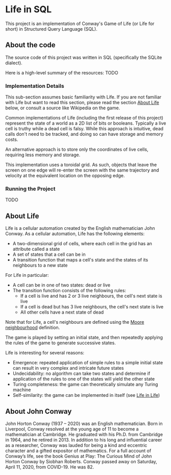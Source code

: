 # Life in SQL
This project is an implementation of Conway's Game of Life (or Life for short) in Structured Query Language (SQL).

## About the code
The source code of this project was written in SQL (specifically the SQLite dialect).

Here is a high-level summary of the resources:
TODO

### Implementation Details
This sub-section assumes basic familiarity with Life. If you are not familiar with Life but want to 
read this section, please read the section [About Life](#about-life) below, or consult a source like 
Wikipedia on the game.

Common implementations of Life (including the first release of this project) represent the state of 
a world as a 2D list of bits or booleans. Typically a live cell is truthy while a dead cell is falsy. 
While this approach is intuitive, dead calls don't need to be tracked, and doing so can have storage and memory costs.

An alternative approach is to store only the coordinates of live cells, requiring less memory and storage.

This implementation uses a toroidal grid. As such, objects that leave the screen on one edge will re-enter the screen 
with the same trajectory and velocity at the equivalent location on the opposing edge.

### Running the Project

TODO

## About Life
Life is a cellular automation created by the English mathematician John Conway. As a cellular automation, 
Life has the following elements:
* A two-dimensional grid of cells, where each cell in the grid has an attribute called a state
* A set of states that a cell can be in
* A transition function that maps a cell's state and the states of its neighbours to a new state

For Life in particular:
* A cell can be in one of two states: dead or live
* The transition function consists of the following rules:
    * If a cell is live and has 2 or 3 live neighbours, the cell's next state is live
    * If a cell is dead but has 3 live neighbours, the cell's next state is live
    * All other cells have a next state of dead
    
Note that for Life, a cell's neighbours are defined using the 
[Moore neighbourhood](https://en.wikipedia.org/wiki/Moore_neighborhood) definition.

The game is played by setting an initial state, and then repeatedly applying the rules of the game 
to generate successive states.

Life is interesting for several reasons:
* Emergence: repeated application of simple rules to a simple initial state can result in very 
complex and intricate future states
* Undecidability: no algorithm can take two states and determine if application of the rules
to one of the states will yield the other state
* Turing completeness: the game can theoretically simulate any Turing machine
* Self-similarity: the game can be implemented in itself 
(see [Life in Life](https://www.youtube.com/watch?v=xP5-iIeKXE8))

## About John Conway
John Horton Conway (1937 – 2020) was an English mathematician. Born in Liverpool, Conway resolved 
at the young age of 11 to become a mathematician at Cambridge. He graduated with his Ph.D. from 
Cambridge in 1964, and he retired in 2013. In addition to his long and influential career as 
a researcher, Conway was lauded for being a kind and eccentric character and a gifted expositor of 
mathematics. For a full account of Conway’s life, see the book Genius at Play: The Curious Mind of 
John Horton Conway by Siobhan Roberts. Conway passed away on Saturday, April 11, 2020, from 
COVID-19. He was 82.